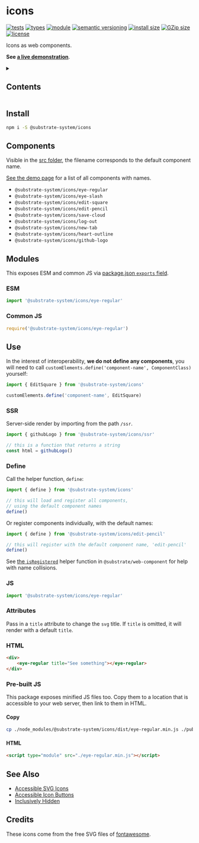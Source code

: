 # icons
[![tests](https://img.shields.io/github/actions/workflow/status/substrate-system/icons/nodejs.yml?style=flat-square)](https://github.com/substrate-system/icons/actions/workflows/nodejs.yml)
[![types](https://img.shields.io/npm/types/@substrate-system/icons?style=flat-square)](README.md)
[![module](https://img.shields.io/badge/module-ESM%2FCJS-blue?style=flat-square)](README.md)
[![semantic versioning](https://img.shields.io/badge/semver-2.0.0-blue?logo=semver&style=flat-square)](https://semver.org/)
[![install size](https://flat.badgen.net/packagephobia/install/@substrate-system/icons?cache-control=no-cache)](https://packagephobia.com/result?p=@substrate-system/icons)
[![GZip size](https://flat.badgen.net/bundlephobia/minzip/@substrate-system/icons?color=green)](https://bundlephobia.com/package/@substrate-system/icons)
[![license](https://img.shields.io/badge/license-Big_Time-blue?style=flat-square)](LICENSE)


Icons as web components.

**See [a live demonstration](https://substrate-system.github.io/icons/)**.

<details><summary><h2>Contents</h2></summary>

<!-- toc -->

- [Install](#install)
- [Components](#components)
- [Modules](#modules)
  * [ESM](#esm)
  * [Common JS](#common-js)
- [Use](#use)
  * [SSR](#ssr)
  * [Tag Names](#tag-names)
  * [Define](#define)
  * [JS](#js)
  * [Attributes](#attributes)
  * [HTML](#html)
  * [Pre-built JS](#pre-built-js)
- [See Also](#see-also)
- [Credits](#credits)

<!-- tocstop -->

</details>

## Install

```sh
npm i -S @substrate-system/icons
```

## Components

Visible in the [src folder](./src/), the filename corresponds to the default
component name.

[See the demo page](https://substrate-system.github.io/icons/) for a list of
all components with names.

* `@substrate-system/icons/eye-regular`
* `@substrate-system/icons/eye-slash`
* `@substrate-system/icons/edit-square`
* `@substrate-system/icons/edit-pencil`
* `@substrate-system/icons/save-cloud`
* `@substrate-system/icons/log-out`
* `@substrate-system/icons/new-tab`
* `@substrate-system/icons/heart-outline`
* `@substrate-system/icons/github-logo`


## Modules

This exposes ESM and common JS via [package.json `exports` field](https://nodejs.org/api/packages.html#exports).

### ESM
```js
import '@substrate-system/icons/eye-regular'
```

### Common JS
```js
require('@substrate-system/icons/eye-regular')
```

## Use
In the interest of interoperability, **we do not define any components**, you
will need to call `customElements.define('component-name', ComponentClass)`
yourself:

```js
import { EditSquare } from '@substrate-system/icons'

customElements.define('component-name', EditSquare)
```

### SSR
Server-side render by importing from the path `/ssr`.

```js
import { githubLogo } from '@substrate-system/icons/ssr'

// this is a function that returns a string
const html = githubLogo()
```

### Define

Call the helper function, `define`:
```js
import { define } from '@substrate-system/icons'

// this will load and register all components,
// using the default component names
define()
```

Or register components individually, with the default names:
```js
import { define } from '@substrate-system/icons/edit-pencil'

// this will register with the default component name, 'edit-pencil'
define()
```

See [the `isRegistered`](https://github.com/substrate-system/web-component#isregistered)
helper function in `@substrate/web-component` for help with name collisions.

### JS
```js
import '@substrate-system/icons/eye-regular'
```

### Attributes

Pass in a `title` attribute to change the `svg` title. If `title` is omitted,
it will render with a default `title`.

### HTML
```html
<div>
    <eye-regular title="See something"></eye-regular>
</div>
```

### Pre-built JS
This package exposes minified JS files too. Copy them to a location that is
accessible to your web server, then link to them in HTML.

#### Copy
```sh
cp ./node_modules/@substrate-system/icons/dist/eye-regular.min.js ./public
```

#### HTML
```html
<script type="module" src="./eye-regular.min.js"></script>
```

## See Also

* [Accessible SVG Icons](https://css-tricks.com/accessible-svg-icons/)
* [Accessible Icon Buttons](https://www.sarasoueidan.com/blog/accessible-icon-buttons/)
* [Inclusively Hidden](https://www.scottohara.me/blog/2017/04/14/inclusively-hidden.html)

## Credits

These icons come from the free SVG files of [fontawesome](https://fontawesome.com/).

